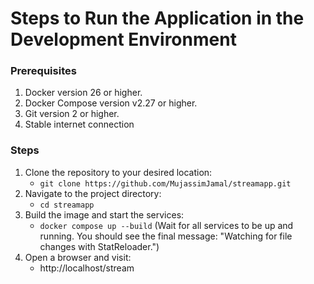 # Steps to Run the Application in the Development Environment
### Prerequisites
1. Docker version 26 or higher.
2. Docker Compose version v2.27 or higher.
3. Git version 2 or higher.
4. Stable internet connection

### Steps
1. Clone the repository to your desired location:
   - `git clone https://github.com/MujassimJamal/streamapp.git`
2. Navigate to the project directory:
   - `cd streamapp`
3. Build the image and start the services:
   - `docker compose up --build`
(Wait for all services to be up and running. You should see the final message: "Watching for file changes with StatReloader.")
4. Open a browser and visit:
   - http://localhost/stream
